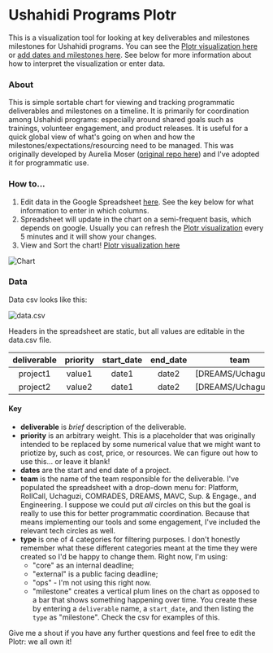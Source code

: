 Ushahidi Programs Plotr
===========
This is a visualization tool for looking at key deliverables and milestones milestones for Ushahidi programs. You can see the [Plotr visualization here](http://?????) or [add dates and milestones here](https://docs.google.com/spreadsheets/d/1NXG2znwFFdbyK83wHmN00AEp_t_OMAoRkShicl_y7Wk/edit#gid=0). See below for more information about how to interpret the visualization or enter data.

### About
This is simple sortable chart for viewing and tracking programmatic deliverables and milestones on a timeline. It is primarily for coordination among Ushahidi programs: especially around shared goals such as trainings, volunteer engagement, and product releases. It is useful for a quick global view of what's going on when and how the milestones/expectations/resourcing need to be managed. This was originally developed by Aurelia Moser ([original repo here](https://github.com/auremoser/pirateplotr)) and I've adopted it for programmatic use.  

### How to...
1. Edit data in the Google Spreadsheet [here](https://docs.google.com/spreadsheets/d/1NXG2znwFFdbyK83wHmN00AEp_t_OMAoRkShicl_y7Wk/edit#gid=0). See the key below for what information to enter in which columns. 
2. Spreadsheet will update in the chart on a semi-frequent basis, which depends on google. Usually you can refresh the [Plotr visualization](http://?????) every 5 minutes and it will show your changes.
3. View and Sort the chart! [Plotr visualization here](http://?????)  

![Chart](https://?????) 

### Data
Data csv looks like this:

![data.csv](https://?????)

Headers in the spreadsheet are static, but all values are editable in the data.csv file.

deliverable	| priority	| start_date	| end_date 	| team | type
:---:	| :----: 	| :--------: 	| :------: 	| :----: | :----:
project1 | value1 	| date1 		| date2 	| [DREAMS/Uchaguzi/...] | external
project2 | value2 	| date1 		| date2 	| [DREAMS/Uchaguzi/...] | core

#### Key
* **deliverable** is _brief_ description of the deliverable.
* **priority** is an arbitrary weight. This is a placeholder that was originally intended to be replaced by some numerical value that we might want to priotize by, such as cost, price, or resources. We can figure out how to use this... or leave it blank!
* **dates** are the start and end date of a project.
* **team** is the name of the team responsible for the deliverable. I've populated the spreadsheet with a drop-down menu for: Platform, RollCall, Uchaguzi, COMRADES, DREAMS, MAVC, Sup. & Engage., and Engineering. I suppose we could put _all_ circles on this but the goal is really to use this for better programmatic coordination. Because that means implementing our tools and some engagement, I've included the relevant tech circles as well.
* **type** is one of 4 categories for filtering purposes. I don't honestly remember what these different categories meant at the time they were created so I'd be happy to change them. Right now, I'm using:
  * "core" as an internal deadline;
  * "external" is a public facing deadline;
  * "ops" - I'm not using this right now. 
  * "milestone" creates a vertical plum lines on the chart as opposed to a bar that shows something happening over time. You create these by entering a `deliverable` name, a `start_date`, and then listing the `type` as "milestone". Check the csv for examples of this.

Give me a shout if you have any further questions and feel free to edit the Plotr: we all own it!





